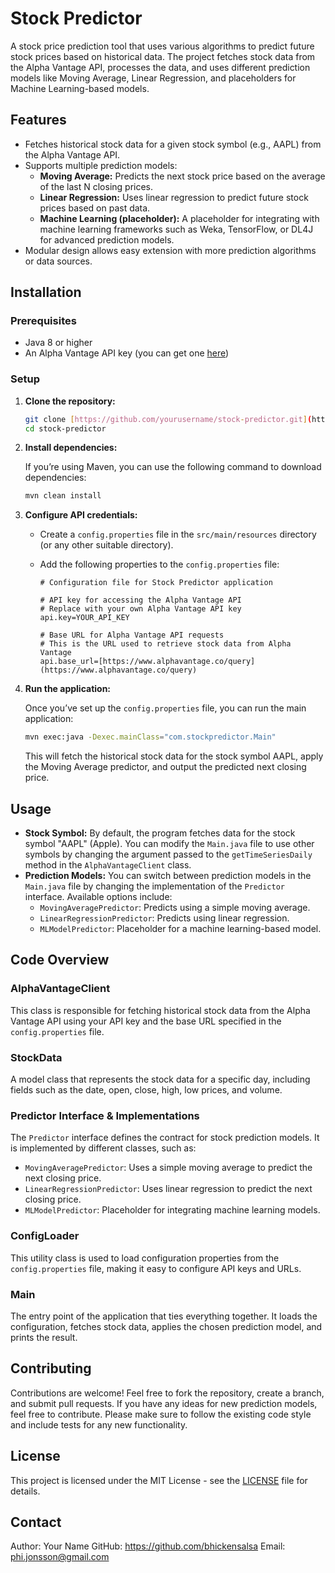 # Stock Predictor

A stock price prediction tool that uses various algorithms to predict future stock prices based on historical data. The project fetches stock data from the Alpha Vantage API, processes the data, and uses different prediction models like Moving Average, Linear Regression, and placeholders for Machine Learning-based models.

## Features

* Fetches historical stock data for a given stock symbol (e.g., AAPL) from the Alpha Vantage API.
* Supports multiple prediction models:
    * **Moving Average:** Predicts the next stock price based on the average of the last N closing prices.
    * **Linear Regression:** Uses linear regression to predict future stock prices based on past data.
    * **Machine Learning (placeholder):** A placeholder for integrating with machine learning frameworks such as Weka, TensorFlow, or DL4J for advanced prediction models.
* Modular design allows easy extension with more prediction algorithms or data sources.

## Installation

### Prerequisites

* Java 8 or higher
* An Alpha Vantage API key (you can get one [here](https://www.alphavantage.co/support/#api-key))

### Setup

1.  **Clone the repository:**

    ```bash
    git clone [https://github.com/yourusername/stock-predictor.git](https://github.com/yourusername/stock-predictor.git)
    cd stock-predictor
    ```

2.  **Install dependencies:**

    If you’re using Maven, you can use the following command to download dependencies:

    ```bash
    mvn clean install
    ```

3.  **Configure API credentials:**

    * Create a `config.properties` file in the `src/main/resources` directory (or any other suitable directory).
    * Add the following properties to the `config.properties` file:

        ```properties
        # Configuration file for Stock Predictor application

        # API key for accessing the Alpha Vantage API
        # Replace with your own Alpha Vantage API key
        api.key=YOUR_API_KEY

        # Base URL for Alpha Vantage API requests
        # This is the URL used to retrieve stock data from Alpha Vantage
        api.base_url=[https://www.alphavantage.co/query](https://www.alphavantage.co/query)
        ```

4.  **Run the application:**

    Once you’ve set up the `config.properties` file, you can run the main application:

    ```bash
    mvn exec:java -Dexec.mainClass="com.stockpredictor.Main"
    ```

    This will fetch the historical stock data for the stock symbol AAPL, apply the Moving Average predictor, and output the predicted next closing price.

## Usage

* **Stock Symbol:** By default, the program fetches data for the stock symbol "AAPL" (Apple). You can modify the `Main.java` file to use other symbols by changing the argument passed to the `getTimeSeriesDaily` method in the `AlphaVantageClient` class.
* **Prediction Models:** You can switch between prediction models in the `Main.java` file by changing the implementation of the `Predictor` interface. Available options include:
    * `MovingAveragePredictor`: Predicts using a simple moving average.
    * `LinearRegressionPredictor`: Predicts using linear regression.
    * `MLModelPredictor`: Placeholder for a machine learning-based model.

## Code Overview

### AlphaVantageClient

This class is responsible for fetching historical stock data from the Alpha Vantage API using your API key and the base URL specified in the `config.properties` file.

### StockData

A model class that represents the stock data for a specific day, including fields such as the date, open, close, high, low prices, and volume.

### Predictor Interface & Implementations

The `Predictor` interface defines the contract for stock prediction models. It is implemented by different classes, such as:

* `MovingAveragePredictor`: Uses a simple moving average to predict the next closing price.
* `LinearRegressionPredictor`: Uses linear regression to predict the next closing price.
* `MLModelPredictor`: Placeholder for integrating machine learning models.

### ConfigLoader

This utility class is used to load configuration properties from the `config.properties` file, making it easy to configure API keys and URLs.

### Main

The entry point of the application that ties everything together. It loads the configuration, fetches stock data, applies the chosen prediction model, and prints the result.

## Contributing

Contributions are welcome! Feel free to fork the repository, create a branch, and submit pull requests. If you have any ideas for new prediction models, feel free to contribute. Please make sure to follow the existing code style and include tests for any new functionality.

## License

This project is licensed under the MIT License - see the [LICENSE](LICENSE) file for details.

## Contact

Author: Your Name
GitHub: https://github.com/bhickensalsa
Email: phi.jonsson@gmail.com
